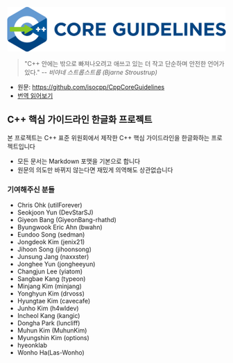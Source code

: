 
![Guideline Logo](./images/cpp_core_guidelines_logo_text.png)


> "C++ 안에는 밖으로 빠져나오려고 애쓰고 있는 더 작고 단순하며 안전한 언어가 있다."
> -- _비야네 스트롭스트룹 (Bjarne Stroustrup)_

 - 원문: https://github.com/isocpp/CppCoreGuidelines
 - [번역 읽어보기](./sections)

## C++ 핵심 가이드라인 한글화 프로젝트
본 프로젝트는 C++ 표준 위원회에서 제작한 C++ 핵심 가이드라인을 한글화하는 프로젝트입니다

- 모든 문서는 Markdown 포맷을 기본으로 합니다
- 원문의 의도만 바뀌지 않는다면 재밌게 의역해도 상관없습니다

### 기여해주신 분들
 - Chris Ohk (utilForever)
 - Seokjoon Yun (DevStarSJ)
 - Giyeon Bang (GiyeonBang-rhathd)
 - Byungwook Eric Ahn (bwahn)
 - Eundoo Song (sedman)
 - Jongdeok Kim (jenix21)
 - Jihoon Song (jihoonsong)
 - Junsung Jang (naxxster)
 - Jonghee Yun (jongheeyun)
 - Changjun Lee (yiatom)
 - Sangbae Kang (typeon)
 - Minjang Kim (minjang)
 - Yonghyun Kim (drvoss)
 - Hyungtae Kim (cavecafe)
 - Junho Kim (h4wldev)
 - Incheol Kang (kangic)
 - Dongha Park (luncliff)
 - Muhun Kim (MuhunKim)
 - Myungshin Kim (options)
 - hyeonklab
 - Wonho Ha(Las-Wonho) 